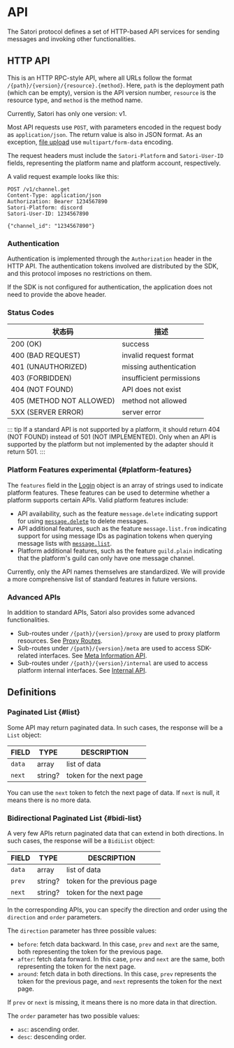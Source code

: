# API

The Satori protocol defines a set of HTTP-based API services for sending messages and invoking other functionalities.

## HTTP API

This is an HTTP RPC-style API, where all URLs follow the format `/{path}/{version}/{resource}.{method}`. Here, `path` is the deployment path (which can be empty), version is the API version number, `resource` is the resource type, and `method` is the method name.

Currently, Satori has only one version: v1.

Most API requests use `POST`, with parameters encoded in the request body as `application/json`. The return value is also in JSON format. As an exception, [file upload](../advanced/resource.md#api-upload-create) use `multipart/form-data` encoding.

The request headers must include the `Satori-Platform` and `Satori-User-ID` fields, representing the platform name and platform account, respectively.

A valid request example looks like this:

```text
POST /v1/channel.get
Content-Type: application/json
Authorization: Bearer 1234567890
Satori-Platform: discord
Satori-User-ID: 1234567890

{"channel_id": "1234567890"}
```

### Authentication

Authentication is implemented through the `Authorization` header in the HTTP API. The authentication tokens involved are distributed by the SDK, and this protocol imposes no restrictions on them.

If the SDK is not configured for authentication, the application does not need to provide the above header.

### Status Codes

| 状态码 | 描述 |
| --- | --- |
| 200 (OK) | success |
| 400 (BAD REQUEST) | invalid request format |
| 401 (UNAUTHORIZED) | missing authentication |
| 403 (FORBIDDEN) | insufficient permissions |
| 404 (NOT FOUND) | API does not exist |
| 405 (METHOD NOT ALLOWED) | method not allowed |
| 5XX (SERVER ERROR) | server error |

::: tip
If a standard API is not supported by a platform, it should return 404 (NOT FOUND) instead of 501 (NOT IMPLEMENTED). Only when an API is supported by the platform but not implemented by the adapter should it return 501.
:::

### Platform Features <badge type="warning">experimental</badge> {#platform-features}

The `features` field in the [Login](../resources/login.md#def-login) object is an array of strings used to indicate platform features. These features can be used to determine whether a platform supports certain APIs. Valid platform features include:

- API availability, such as the feature `message.delete` indicating support for using [`message.delete`](../resources/message.md#api-message-delete) to delete messages.
- API additional features, such as the feature `message.list.from` indicating support for using message IDs as pagination tokens when querying message lists with [`message.list`](../resources/message.md#api-message-create).
- Platform additional features, such as the feature `guild.plain` indicating that the platform's guild can only have one message channel.

Currently, only the API names themselves are standardized. We will provide a more comprehensive list of standard features in future versions.

### Advanced APIs

In addition to standard APIs, Satori also provides some advanced functionalities.

- Sub-routes under `/{path}/{version}/proxy` are used to proxy platform resources. See [Proxy Routes](../advanced/resource.md#proxy-route).
- Sub-routes under `/{path}/{version}/meta` are used to access SDK-related interfaces. See [Meta Information API](../advanced/meta.md#api).
- Sub-routes under `/{path}/{version}/internal` are used to access platform internal interfaces. See [Internal API](../advanced/internal.md#api).

## Definitions

### Paginated List {#list}

Some API may return paginated data. In such cases, the response will be a `List` object:

| FIELD | TYPE | DESCRIPTION |
| ----- | ---- | ----------- |
| `data` | array | list of data |
| `next` | string? | token for the next page |

You can use the `next` token to fetch the next page of data. If `next` is null, it means there is no more data.

### Bidirectional Paginated List {#bidi-list}

A very few APIs return paginated data that can extend in both directions. In such cases, the response will be a `BidiList` object:

| FIELD | TYPE | DESCRIPTION |
| ----- | ---- | ----------- |
| `data` | array | list of data |
| `prev` | string? | token for the previous page |
| `next` | string? | token for the next page |

In the corresponding APIs, you can specify the direction and order using the `direction` and `order` parameters.

The `direction` parameter has three possible values:

- `before`: fetch data backward. In this case, `prev` and `next` are the same, both representing the token for the previous page.
- `after`: fetch data forward. In this case, `prev` and `next` are the same, both representing the token for the next page.
- `around`: fetch data in both directions. In this case, `prev` represents the token for the previous page, and `next` represents the token for the next page.

If `prev` or `next` is missing, it means there is no more data in that direction.

The `order` parameter has two possible values:

- `asc`: ascending order.
- `desc`: descending order.
